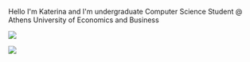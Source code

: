 Hello I'm Katerina and I'm undergraduate Computer Science Student @ Athens University of Economics and Business


<a href="https://www.linkedin.com/in/katerina-arfani-4267402b8/"><img src="https://img.shields.io/badge/LinkedIn-0077B5?style=for-the-badge&logo=linkedin&logoColor=white" />

<a href = "https://open.spotify.com/user/katerina.arf?si=a6932377ef1144b8"><img src="https://img.shields.io/badge/Spotify-1ED760?&style=for-the-badge&logo=spotify&logoColor=white" />

